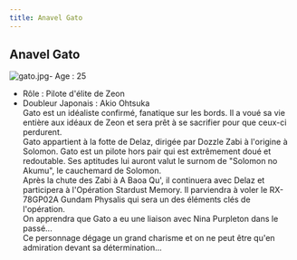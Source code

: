 ```yaml
---
title: Anavel Gato
---
```


Anavel Gato
-----------


![gato.jpg](/images/stories/saga/gundam0083/images/persos/gato.jpg)- Age : 25   
- Rôle : Pilote d'élite de Zeon   
- Doubleur Japonais : Akio Ohtsuka   
Gato est un idéaliste confirmé, fanatique sur les bords. Il a voué sa vie entière aux idéaux de Zeon et sera prêt à se sacrifier pour que ceux-ci perdurent.   
Gato appartient à la fotte de Delaz, dirigée par Dozzle Zabi à l'origine à Solomon. Gato est un pilote hors pair qui est extrêmement doué et redoutable. Ses aptitudes lui auront valut le surnom de "Solomon no Akumu", le cauchemard de Solomon.   
Après la chute des Zabi à A Baoa Qu', il continuera avec Delaz et participera à l'Opération Stardust Memory. Il parviendra à voler le RX-78GP02A Gundam Physalis qui sera un des éléments clés de l'opération.   
On apprendra que Gato a eu une liaison avec Nina Purpleton dans le passé...   
Ce personnage dégage un grand charisme et on ne peut être qu'en admiration devant sa détermination...

